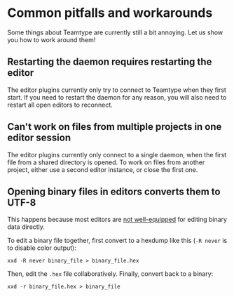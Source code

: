 <!--
SPDX-FileCopyrightText: 2024 blinry <mail@blinry.org>
SPDX-FileCopyrightText: 2024 zormit <nt4u@kpvn.de>

SPDX-License-Identifier: CC-BY-SA-4.0
-->

# Common pitfalls and workarounds

Some things about Teamtype are currently still a bit annoying. Let us show you how to work around them!

## Restarting the daemon requires restarting the editor

The editor plugins currently only try to connect to Teamtype when they first start. If you need to restart the daemon for any reason, you will also need to restart all open editors to reconnect.

## Can't work on files from multiple projects in one editor session

The editor plugins currently only connect to a single daemon, when the first file from a shared directory is opened.
To work on files from another project, either use a second editor instance, or close the first one.

## Opening binary files in editors converts them to UTF-8

This happens because most editors are [not well-equipped](https://github.com/teamtype/teamtype/issues/360) for editing binary data directly.

To edit a binary file together, first convert to a hexdump like this (`-R never` is to disable color output):

    xxd -R never binary_file > binary_file.hex

Then, edit the `.hex` file collaboratively. Finally, convert back to a binary:

    xxd -r binary_file.hex > binary_file
